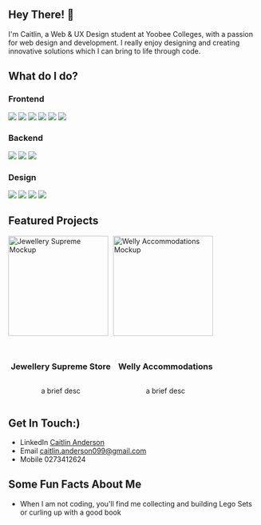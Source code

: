 ## Hey There! :cowboy_hat_face:
I'm Caitlin, a Web & UX Design student at Yoobee Colleges, with a passion for web design and development. I really enjoy designing and creating innovative solutions which I can bring to life through code.

## What do I do?
### Frontend
![](https://img.icons8.com/?size=100&id=20909&format=png&color=000000) 
![](https://img.icons8.com/?size=100&id=21278&format=png&color=000000)
![](https://img.icons8.com/?size=100&id=QBqFNfPPB2Kx&format=png&color=000000)
![](https://img.icons8.com/?size=100&id=PXTY4q2Sq2lG&format=png&color=000000)
![](https://img.icons8.com/?size=100&id=NfbyHexzVEDk&format=png&color=000000)
![](https://img.icons8.com/?size=100&id=dJjTWMogzFzg&format=png&color=000000)
### Backend
![](https://img.icons8.com/?size=100&id=hsPbhkOH4FMe&format=png&color=000000)
![](https://img.icons8.com/?size=100&id=bosfpvRzNOG8&format=png&color=000000)
![](https://img.icons8.com/?size=100&id=WNoJgbzDr3i2&format=png&color=000000)
### Design
![](https://img.icons8.com/?size=100&id=zfHRZ6i1Wg0U&format=png&color=000000)
![](https://img.icons8.com/?size=100&id=13631&format=png&color=000000)
![](https://img.icons8.com/?size=100&id=13675&format=png&color=000000)
![](https://img.icons8.com/?size=100&id=13677&format=png&color=000000)

## Featured Projects
<div style="display: flex; flex-direction: row; align-items: center;">
  
<div style="display: flex; flex-direction: column; align-items: center;">
  <img src="https://github.com/user-attachments/assets/3c9ec838-c45e-49fd-a9e9-56f74eaaeab7" alt="Jewellery Supreme Mockup" width="200" style="margin-right: 10px;"/>
  <p><a href="https://github.com/caitlinanderson099/formative-2.2-single-page-app"> </a>
    <h3> Jewellery Supreme Store </h3>
    <p> a brief desc </p>
</div>

<div style="display: flex; flex-direction: column; align-items: center;">
  <img src="https://github.com/user-attachments/assets/2de8f70c-1894-4c11-8844-011d142e66cb" alt="Welly Accommodations Mockup" width="200" style="margin-right: 10px;"/>
  <p><a href="https://github.com/caitlinanderson099/summative-2.2-accommodation-finder"> </a>
    <h3> Welly Accommodations </h3>
    <p> a brief desc </p>
</div>
</div>

## Get In Touch:)
- LinkedIn [Caitlin Anderson](https://www.linkedin.com/in/caitlin-anderson-75bb16270/)
- Email caitlin.anderson099@gmail.com
- Mobile 0273412624

## Some Fun Facts About Me
- When I am not coding, you'll find me collecting and building Lego Sets or curling up with a good book
